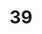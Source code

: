---
title: "39"
imageurl: "../src/content/assets/39.webp"
dwnurl: "https://imgs1.thamizhnation.org/39.jpg"
tags: ['thalaivar']
---
